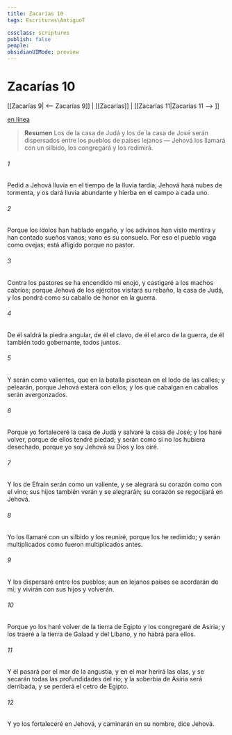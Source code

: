 ```yaml
---
title: Zacarías 10
tags: Escrituras\AntiguoT

cssclass: scriptures
publish: false
people:
obsidianUIMode: preview
---
```


# Zacarías 10
[[Zacarías 9| <-- Zacarías 9]] | [[Zacarías]] | [[Zacarías 11|Zacarías 11 --> ]]

[en línea](https://churchofjesuschrist.org/study/scriptures/ot/zech/10?lang=spa)

> __Resumen__
Los de la casa de Judá y los de la casa de José serán dispersados entre los pueblos de países lejanos — Jehová los llamará con un silbido, los congregará y los redimirá.

###### 1 
Pedid a Jehová lluvia en el tiempo de la lluvia tardía; Jehová hará nubes de tormenta, y os dará lluvia abundante y hierba en el campo a cada uno.

###### 2 
Porque los ídolos han hablado engaño, y los adivinos han visto mentira y han contado sueños vanos; vano es su consuelo. Por eso el pueblo vaga como ovejas; está afligido porque no  pastor.

###### 3 
Contra los pastores se ha encendido mi enojo, y castigaré a los machos cabríos; porque Jehová de los ejércitos visitará su rebaño, la casa de Judá, y los pondrá como su caballo de honor en la guerra.

###### 4 
De él saldrá la piedra angular, de él el clavo, de él el arco de la guerra, de él también todo gobernante, todos juntos.

###### 5 
Y serán como valientes, que en la batalla pisotean  en el lodo de las calles; y pelearán, porque Jehová estará con ellos; y los que cabalgan en caballos serán avergonzados.

###### 6 
Porque yo fortaleceré la casa de Judá y salvaré la casa de José; y los haré volver, porque de ellos tendré piedad; y serán como si no los hubiera desechado, porque yo soy Jehová su Dios y los oiré.

###### 7 
Y los de Efraín serán como un valiente, y se alegrará su corazón como con el vino; sus hijos también  verán y se alegrarán; su corazón se regocijará en Jehová.

###### 8 
Yo los llamaré con un silbido y los reuniré, porque los he redimido; y serán multiplicados como fueron multiplicados antes.

###### 9 
Y los dispersaré entre los pueblos; aun en lejanos países se acordarán de mí; y vivirán con sus hijos y volverán.

###### 10 
Porque yo los haré volver de la tierra de Egipto y los congregaré de Asiria; y los traeré a la tierra de Galaad y del Líbano, y no habrá  para ellos.

###### 11 
Y él pasará por el mar de la angustia, y en el mar herirá las olas, y se secarán todas las profundidades del río; y la soberbia de Asiria será derribada, y se perderá el cetro de Egipto.

###### 12 
Y yo los fortaleceré en Jehová, y caminarán en su nombre, dice Jehová.

